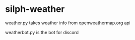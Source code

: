 # silph-weather

weather.py takes weather info from openweathermap.org api

weatherbot.py is the bot for discord
